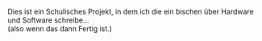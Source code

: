 Dies ist ein Schulisches Projekt, in dem ich die ein bischen über Hardware und Software schreibe... <br>
(also wenn das dann Fertig ist.)
